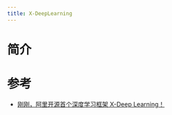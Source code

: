 ```yaml
---
title: X-DeepLearning
---
```


# 简介



# 参考

- [刚刚，阿里开源首个深度学习框架 X-Deep Learning！](https://baijiahao.baidu.com/s?id=1620431644727034405&wfr=spider&for=pc)

